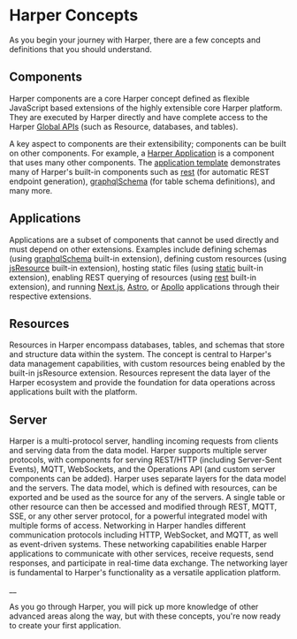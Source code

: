# Harper Concepts

As you begin your journey with Harper, there are a few concepts and definitions that you should understand.

## Components
Harper components are a core Harper concept defined as flexible JavaScript based extensions of the highly extensible core Harper platform. They are executed by Harper directly and have complete access to the Harper [Global APIs](../technical-details/reference/globals.md) (such as Resource, databases, and tables).

A key aspect to components are their extensibility; components can be built on other components. For example, a [Harper Application](../developers/applications/README.md) is a component that uses many other components. The [application template](https://github.com/HarperDB/application-template) demonstrates many of Harper's built-in components such as [rest](../technical-details/reference/components/built-in-extensions.md#rest) (for automatic REST endpoint generation), [graphqlSchema](../technical-details/reference/components/built-in-extensions.md#graphqlschema) (for table schema definitions), and many more.

## Applications
Applications are a subset of components that cannot be used directly and must depend on other extensions. Examples include defining schemas (using [graphqlSchema](../technical-details/reference/components/built-in-extensions.md#graphqlschema) built-in extension), defining custom resources (using [jsResource](../technical-details/reference/components/built-in-extensions.md#jsresource) built-in extension), hosting static files (using [static](../technical-details/reference/components/built-in-extensions.md#static) built-in extension), enabling REST querying of resources (using [rest](../technical-details/reference/components/built-in-extensions.md#rest) built-in extension), and running [Next.js](https://github.com/HarperDB/nextjs), [Astro](https://github.com/HarperDB/astro), or [Apollo](https://github.com/HarperDB/apollo) applications through their respective extensions.

## Resources
Resources in Harper encompass databases, tables, and schemas that store and structure data within the system. The concept is central to Harper's data management capabilities, with custom resources being enabled by the built-in jsResource extension. Resources represent the data layer of the Harper ecosystem and provide the foundation for data operations across applications built with the platform.

## Server
Harper is a  multi-protocol server, handling incoming requests from clients and serving data from the data model. Harper supports multiple server protocols, with components for serving REST/HTTP (including Server-Sent Events), MQTT, WebSockets, and the Operations API (and custom server components can be added). Harper uses separate layers for the data model and the servers. The data model, which is defined with resources, can be exported and be used as the source for any of the servers. A single table or other resource can then be accessed and modified through REST, MQTT, SSE, or any other server protocol, for a powerful integrated model with multiple forms of access.
Networking in Harper handles different communication protocols including HTTP, WebSocket, and MQTT, as well as event-driven systems. These networking capabilities enable Harper applications to communicate with other services, receive requests, send responses, and participate in real-time data exchange. The networking layer is fundamental to Harper's functionality as a versatile application platform.

__

As you go through Harper, you will pick up more knowledge of other advanced areas along the way, but with these concepts, you're now ready to create your first application.
